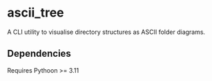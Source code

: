 # ascii_tree

A CLI utility to visualise directory structures as ASCII folder diagrams.

## Dependencies

Requires Pythoon >= 3.11
